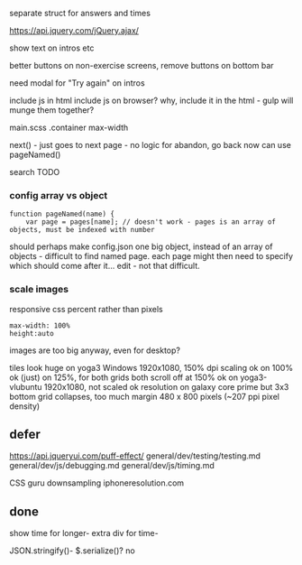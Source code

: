 
separate struct for answers and times

https://api.jquery.com/jQuery.ajax/

show text on intros etc

better buttons on non-exercise screens, remove buttons on bottom bar

need modal for "Try again" on intros

include js in html
include js on browser? why, include it in the html - gulp will munge them together?

main.scss .container max-width

next() - just goes to next page - no logic for abandon, go back
now can use pageNamed()

search TODO

### config array vs object

    function pageNamed(name) {
        var page = pages[name]; // doesn't work - pages is an array of objects, must be indexed with number

should perhaps make config.json one big object, instead of an array of objects - difficult to find named page.
each page might then need to specify which should come after it...
edit - not that difficult.

### scale images

responsive css
percent rather than pixels

    max-width: 100%
    height:auto

images are too big anyway, even for desktop?

tiles look 
    huge on yoga3 Windows
        1920x1080, 150% dpi scaling
        ok on 100%
        ok (just) on 125%, for both grids
        both scroll off at 150%
    ok on yoga3-vlubuntu
        1920x1080, not scaled
    ok resolution on galaxy core prime but 3x3 bottom grid collapses, too much margin
        480 x 800 pixels (~207 ppi pixel density)

## defer

https://api.jqueryui.com/puff-effect/
general/dev/testing/testing.md
general/dev/js/debugging.md
general/dev/js/timing.md

CSS guru
downsampling
iphoneresolution.com


## done

show time for longer-
extra div for time-

JSON.stringify()-
$.serialize()? no
